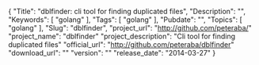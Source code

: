 {
	"Title": "dblfinder: cli tool for finding duplicated files",
	"Description": "",
	"Keywords": [
		"golang"
	],
	"Tags": [
		"golang"
	],
	"Pubdate": "",
	"Topics": [
		"golang"
	],
	"Slug": "dblfinder",
    "project_url": "http://github.com/peteraba/"
    "project_name": "dblfinder"
    "project_description": "Cli tool for finding duplicated files"
    "official_url": "http://github.com/peteraba/dblfinder"
    "download_url": ""
    "version": ""
    "release_date": "2014-03-27"
}
